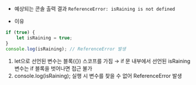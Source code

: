 - 예상되는 콘솔 출력 결과
`ReferenceError: isRaining is not defined`

- 이유
```javascript
if (true) {
    let isRaining = true;
}
console.log(isRaining); // ReferenceError 발생

```

1. let으로 선언된 변수는 블록({}) 스코프를 가짐 → if 문 내부에서 선언된 isRaining 변수는 if 블록을 벗어나면 접근 불가
2. console.log(isRaining); 실행 시 변수를 찾을 수 없어 ReferenceError 발생